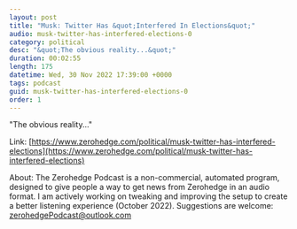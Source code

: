 ```yaml
---
layout: post
title: "Musk: Twitter Has &quot;Interfered In Elections&quot;"
audio: musk-twitter-has-interfered-elections-0
category: political
desc: "&quot;The obvious reality...&quot;"
duration: 00:02:55
length: 175
datetime: Wed, 30 Nov 2022 17:39:00 +0000
tags: podcast
guid: musk-twitter-has-interfered-elections-0
order: 1
---
```

&quot;The obvious reality...&quot;

Link: [https://www.zerohedge.com/political/musk-twitter-has-interfered-elections](https://www.zerohedge.com/political/musk-twitter-has-interfered-elections)

About: The Zerohedge Podcast is a non-commercial, automated program, designed to give people a way to get news from Zerohedge in an audio format.  I am actively working on tweaking and improving the setup to create a better listening experience (October 2022).  Suggestions are welcome: [zerohedgePodcast@outlook.com](mailto:zerohedgePodcast@outlook.com)